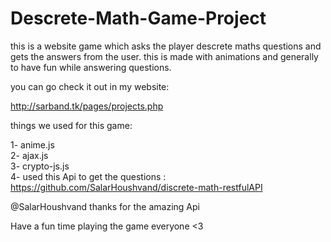 # Descrete-Math-Game-Project

this is  a website game which asks the player descrete maths questions and gets the answers from the user.
this is made with animations and generally to have fun while answering questions.

you can go check it out in my website:

http://sarband.tk/pages/projects.php

things we used for this game:

1- anime.js </br>
2- ajax.js </br>
3- crypto-js.js </br>
4- used this Api to get the questions : https://github.com/SalarHoushvand/discrete-math-restfulAPI </br>

@SalarHoushvand thanks for the amazing Api

Have a fun time playing the game everyone <3
